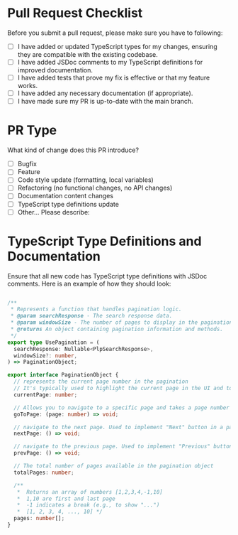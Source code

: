 # Pull Request Checklist

Before you submit a pull request, please make sure you have to following:

- [ ] I have added or updated TypeScript types for my changes, ensuring they are compatible with the existing codebase.
- [ ] I have added JSDoc comments to my TypeScript definitions for improved documentation.
- [ ] I have added tests that prove my fix is effective or that my feature works.
- [ ] I have added any necessary documentation (if appropriate).
- [ ] I have made sure my PR is up-to-date with the main branch.

# PR Type
What kind of change does this PR introduce?

- [ ] Bugfix
- [ ] Feature
- [ ] Code style update (formatting, local variables)
- [ ] Refactoring (no functional changes, no API changes)
- [ ] Documentation content changes
- [ ] TypeScript type definitions update
- [ ] Other... Please describe:

# TypeScript Type Definitions and Documentation

Ensure that all new code has TypeScript type definitions with JSDoc comments. Here is an example of how they should look:

```typescript

/**
 * Represents a function that handles pagination logic.
 * @param searchResponse - The search response data.
 * @param windowSize - The number of pages to display in the pagination window.
 * @returns An object containing pagination information and methods.
 */
export type UsePagination = (
  searchResponse: Nullable<PlpSearchResponse>,
  windowSize?: number,
) => PaginationObject;

export interface PaginationObject {
  // represents the current page number in the pagination
  // It's typically used to highlight the current page in the UI and to determine which set of data to fetch or display
  currentPage: number;

  // Allows you to navigate to a specific page and takes a page number as an argument
  goToPage: (page: number) => void;

  // navigate to the next page. Used to implement "Next" button in a pagination control.
  nextPage: () => void;

  // navigate to the previous page. Used to implement "Previous" button in a pagination control.
  prevPage: () => void;

  // The total number of pages available in the pagination object
  totalPages: number;

  /**
   *  Returns an array of numbers [1,2,3,4,-1,10]
   *  1,10 are first and last page
   *  -1 indicates a break (e.g., to show "...")
   *  [1, 2, 3, 4, ..., 10] */
  pages: number[];
}
```
